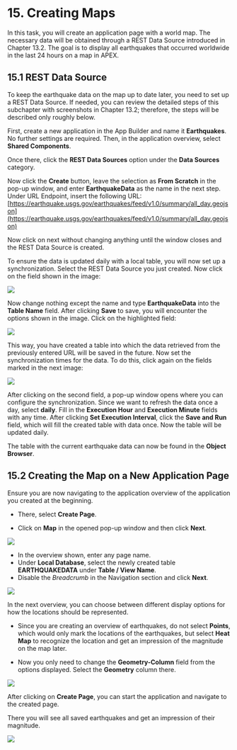 # <a name="creating-maps"></a>15. Creating Maps
In this task, you will create an application page with a world map. The necessary data will be obtained through a REST Data Source introduced in Chapter 13.2. The goal is to display all earthquakes that occurred worldwide in the last 24 hours on a map in APEX.

## <a name="maps-rest-data-source"></a>15.1 REST Data Source
To keep the earthquake data on the map up to date later, you need to set up a REST Data Source. If needed, you can review the detailed steps of this subchapter with screenshots in Chapter 13.2; therefore, the steps will be described only roughly below.

First, create a new application in the App Builder and name it **Earthquakes**. No further settings are required. Then, in the application overview, select **Shared Components**.

Once there, click the **REST Data Sources** option under the **Data Sources** category.

Now click the **Create** button, leave the selection as **From Scratch** in the pop-up window, and enter **EarthquakeData** as the name in the next step. Under URL Endpoint, insert the following URL: [https://earthquake.usgs.gov/earthquakes/feed/v1.0/summary/all_day.geojson](https://earthquake.usgs.gov/earthquakes/feed/v1.0/summary/all_day.geojson)

Now click on next without changing anything until the window closes and the REST Data Source is created.

To ensure the data is updated daily with a local table, you will now set up a synchronization. Select the REST Data Source you just created. Now click on the field shown in the image:

![](../../assets/Chapter-15/Maps_01.jpg)

Now change nothing except the name and type **EarthquakeData** into the **Table Name** field. After clicking **Save** to save, you will encounter the options shown in the image. Click on the highlighted field:

![](../../assets/Chapter-15/Maps_02.jpg)

This way, you have created a table into which the data retrieved from the previously entered URL will be saved in the future. Now set the synchronization times for the data. To do this, click again on the fields marked in the next image:

![](../../assets/Chapter-15/Maps_03.jpg)

After clicking on the second field, a pop-up window opens where you can configure the synchronization. Since we want to refresh the data once a day, select **daily**. Fill in the **Execution Hour** and **Execution Minute** fields with any time. After clicking **Set Execution Interval**, click the **Save and Run** field, which will fill the created table with data once. Now the table will be updated daily.

The table with the current earthquake data can now be found in the **Object Browser**.

## <a name="creating-the-map-on-a-new-application-page"></a>15.2 Creating the Map on a New Application Page
Ensure you are now navigating to the application overview of the application you created at the beginning.

- There, select **Create Page**.

- Click on **Map** in the opened pop-up window and then click **Next**.

![](../../assets/Chapter-15/Maps_04.jpg)

- In the overview shown, enter any page name.  
- Under **Local Database**, select the newly created table **EARTHQUAKEDATA** under **Table / View Name**.  
- Disable the *Breadcrumb* in the Navigation section and click **Next**.

![](../../assets/Chapter-15/Maps_05.jpg)  

In the next overview, you can choose between different display options for how the locations should be represented.
- Since you are creating an overview of earthquakes, do not select **Points**, which would only mark the locations of the earthquakes, but select **Heat Map** to recognize the location and get an impression of the magnitude on the map later.

- Now you only need to change the **Geometry-Column** field from the options displayed. Select the **Geometry** column there.

![](../../assets/Chapter-15/Maps_06.jpg)

After clicking on **Create Page**, you can start the application and navigate to the created page.

There you will see all saved earthquakes and get an impression of their magnitude.

![](../../assets/Chapter-15/Maps_07.jpg)